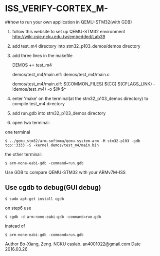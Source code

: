 # ISS_VERIFY-CORTEX_M-


##how to run your own application in QEMU-STM32(with GDB)

1. follow this website to set up QEMU-STM32 environment http://wiki.csie.ncku.edu.tw/embedded/Lab39

2. add test_m4 directory into stm32_p103_demos/demos directory

3. add three lines in the makefile

	DEMOS += test_m4
	
	demos/test_m4/main.elf: demos/test_m4/main.c
	
	demos/test_m4/main.elf: $(COMMON_FILES)
		$(CC) $(CFLAGS_LINK) -Idemos/test_m4/ -o $@ $^

4. enter 'make' on the terminal(at the stm32_p103_demos directory) to compile test_m4 directory

5. add run.gdb into stm32_p103_demos  directory

6. open two terminal:
 
one terminal

	$ ../qemu_stm32/arm-softmmu/qemu-system-arm -M stm32-p103 -gdb tcp::3333 -S -kernel demos/test_m4/main.bin  

the other terminal:

	$ arm-none-eabi-gdb -command=run.gdb

 Use GDB to compare QEMU-STM32 with  your ARMv7M-ISS

## Use cgdb to debug(GUI debug)

	$ sudo apt-get install cgdb
	
on step6 use 

	$ cgdb -d arm-none-eabi-gdb -command=run.gdb
	
instead of 

	$ arm-none-eabi-gdb -command=run.gdb



Author	Bo-Xiang, Zeng. NCKU caslab. an4001022@gmail.com
Date		2016.03.26
